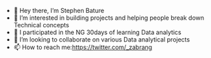 - 👋 Hey there, I’m Stephen Bature
- 👀 I’m interested in building projects and helping people break down Technical concepts
- 🌱 I participated in the NG 30days of learning Data analytics
- 💞️ I’m looking to collaborate on various Data analytical projects
- 📫 How to reach me:https://twitter.com/_zabrang
<!---
Zeeesoft/Zeeesoft is a ✨ special ✨ repository because its `README.md` (this file) appears on your GitHub profile.
You can click the Preview link to take a look at your changes.
--->
